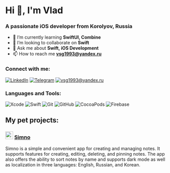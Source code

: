 # Hi 👋, I'm Vlad

### A passionate iOS developer from Korolyov, Russia

- 🌱 I’m currently learning **SwiftUI, Combine**
- 👯 I’m looking to collaborate on **Swift**
- 💬 Ask me about **Swift, iOS Development**
- 📫 How to reach me **vsg1993@yandex.ru**
  
### Connect with me:

[![LinkedIn](https://img.shields.io/badge/-LinkedIn-blue)](https://www.linkedin.com/in/gorelov-vlad/)
[![Telegram](https://img.shields.io/badge/-Telegram-blue)](https://t.me/slavikvegugin)
[![vsg1993@yandex.ru](https://img.shields.io/badge/-Email-D14836?style=flat&logo=gmail&logoColor=white)](mailto:vsg1993@yandex.ru)


### Languages and Tools:

![Xcode](https://img.shields.io/badge/-Xcode-05122A?style=flat&logo=Xcode&logoColor=1575F9)
![Swift](https://img.shields.io/badge/-Swift-05122A?style=flat&logo=swift)
![Git](https://img.shields.io/badge/-Git-05122A?style=flat&logo=git)
![GitHub](https://img.shields.io/badge/-GitHub-05122A?style=flat&logo=github)
![CocoaPods](https://img.shields.io/badge/-CocoaPods-05122A?style=flat&logo=cocoapods)
![Firebase](https://img.shields.io/badge/-Firebase-05122A?style=flat&logo=firebase)

## My pet projects: 

### <img src="https://i.ibb.co/NyjXxcq/icon.png" alt="" width="24"/> [Simno](https://github.com/Vlad-Gorelov/Simno)
Simno is a simple and convenient app for creating and managing notes. It supports features for creating, editing, deleting, and pinning notes. The app also offers the ability to sort notes by name and supports dark mode as well as localization in three languages: English, Russian, and Korean.

